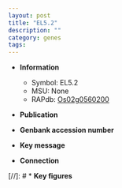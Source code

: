 ```yaml
---
layout: post
title: "EL5.2"
description: ""
category: genes
tags: 
---
```


* **Information**  
    + Symbol: EL5.2  
    + MSU: None  
    + RAPdb: [Os02g0560200](http://rapdb.dna.affrc.go.jp/viewer/gbrowse_details/irgsp1?name=Os02g0560200)  

* **Publication**  

* **Genbank accession number**  

* **Key message**  

* **Connection**  

[//]: # * **Key figures**  


